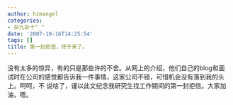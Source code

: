 ```yaml
---
author: hzmangel
categories:
- 杂九杂十^_^
date: '2007-10-16T14:25:54'
tags: []
title: 第一封拒信，终于来了。
---
```

没有太多的惊异，有的只是那些许的不舍。从网上的介绍，他们自己的blog和面试时在公司的感觉都告诉我一件事情，这家公司不错，可惜机会没有落到我的头上。呵呵，不
说啥了，谨以此文纪念我研究生找工作期间的第一封拒信。大家加油，嗯。